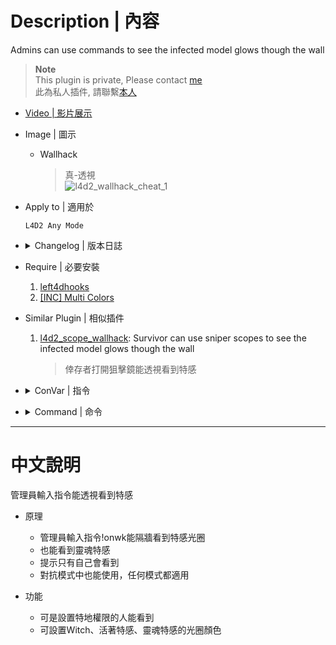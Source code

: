# Description | 內容
Admins can use commands to see the infected model glows though the wall

> __Note__ <br/>
This plugin is private, Please contact [me](https://github.com/fbef0102/Game-Private_Plugin#私人插件列表-private-plugins-list)<br/>
此為私人插件, 請聯繫[本人](https://github.com/fbef0102/Game-Private_Plugin#私人插件列表-private-plugins-list)

* [Video | 影片展示](https://youtu.be/2ET7gW1hPII)

* Image | 圖示
	* Wallhack
		> 真-透視
		<br/>![l4d2_wallhack_cheat_1](image/l4d2_wallhack_cheat_1.gif)

* Apply to | 適用於
	```
	L4D2 Any Mode
	```

* <details><summary>Changelog | 版本日誌</summary>

	* v1.0
		* Initial Release
</details>

* Require | 必要安裝
	1. [left4dhooks](https://forums.alliedmods.net/showthread.php?t=321696)
	2. [[INC] Multi Colors](https://github.com/fbef0102/L4D1_2-Plugins/releases/tag/Multi-Colors)

* Similar Plugin | 相似插件
	1. [l4d2_scope_wallhack](/Plugin_插件/Nothing_Impossible_無理改造版/l4d2_scope_wallhack): Survivor can use sniper scopes to see the infected model glows though the wall
		> 倖存者打開狙擊鏡能透視看到特感

* <details><summary>ConVar | 指令</summary>

	* cfg/sourcemod/l4d2_scope_wallhack.cfg
		```php
		// Alive SI glow color, Three values between 0-255 separated by spaces. RGB Color255 - Red Green Blue.
		l4d2_wallhack_cheat_alive_color "255 0 0"

		// Ghost SI glow color, Three values between 0-255 separated by spaces. RGB Color255 - Red Green Blue.
		l4d2_wallhack_cheat_ghost_color "255 255 255"

		// Players with these flags have access to use command to toggle Speatator watching cheat. (Empty = Everyone, -1: Nobody)
		l4d2_wallhack_cheat_use_command_flag "z"

		// Witch glow color, Three values between 0-255 separated by spaces. RGB Color255 - Red Green Blue.
		l4d2_wallhack_cheat_witch_color "155 0 255"
		```
</details>

* <details><summary>Command | 命令</summary>
	
    * **Turn On watching cheat**
		```php
        sm_onwk
		```

    * **Turn Off watching cheat**
		```php
        sm_offwk
		```

</details>

- - - -
# 中文說明
管理員輸入指令能透視看到特感

* 原理
	* 管理員輸入指令!onwk能隔牆看到特感光圈
	* 也能看到靈魂特感
	* 提示只有自己會看到
	* 對抗模式中也能使用，任何模式都適用

* 功能
	* 可是設置特地權限的人能看到
	* 可設置Witch、活著特感、靈魂特感的光圈顏色

